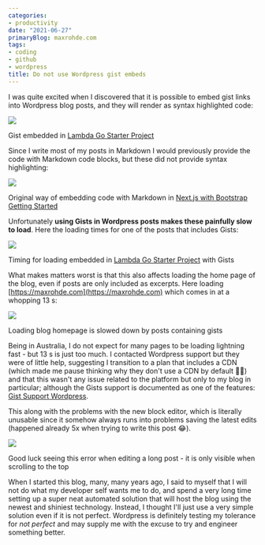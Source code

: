 ```yaml
---
categories:
- productivity
date: "2021-06-27"
primaryBlog: maxrohde.com
tags:
- coding
- github
- wordpress
title: Do not use Wordpress gist embeds
---
```


I was quite excited when I discovered that it is possible to embed gist links into Wordpress blog posts, and they will render as syntax highlighted code:

[![](https://nexnet.files.wordpress.com/2021/06/gist-embed.png?w=850)](https://nexnet.files.wordpress.com/2021/06/gist-embed.png)

Gist embedded in [Lambda Go Starter Project](https://maxrohde.com/2021/05/01/lambda-go-starter-project/)

Since I write most of my posts in Markdown I would previously provide the code with Markdown code blocks, but these did not provide syntax highlighting:

[![](https://nexnet.files.wordpress.com/2021/06/markdown-code.png?w=844)](https://nexnet.files.wordpress.com/2021/06/markdown-code.png)

Original way of embedding code with Markdown in [Next.js with Bootstrap Getting Started](https://maxrohde.com/2020/03/06/next-js-with-bootstrap-getting-started/)

Unfortunately **using Gists in Wordpress posts makes these painfully slow to load**. Here the loading times for one of the posts that includes Gists:

[![](https://nexnet.files.wordpress.com/2021/06/loading-times.png?w=1011)](https://nexnet.files.wordpress.com/2021/06/loading-times.png)

Timing for loading embedded in [Lambda Go Starter Project](https://maxrohde.com/2021/05/01/lambda-go-starter-project/) with Gists

What makes matters worst is that this also affects loading the home page of the blog, even if posts are only included as excerpts. Here loading [https://maxrohde.com](https://maxrohde.com) which comes in at a whopping 13 s:

[![](https://nexnet.files.wordpress.com/2021/06/loading-homepage.png?w=1024)](https://nexnet.files.wordpress.com/2021/06/loading-homepage.png)

Loading blog homepage is slowed down by posts containing gists

Being in Australia, I do not expect for many pages to be loading lightning fast - but 13 s is just too much. I contacted Wordpress support but they were of little help, suggesting I transition to a plan that includes a CDN (which made me pause thinking why they don't use a CDN by default 🤷‍♂️) and that this wasn't any issue related to the platform but only to my blog in particular; although the Gists support is documented as one of the features: [Gist Support Wordpress](https://wordpress.com/support/gist/).

This along with the problems with the new block editor, which is literally unusable since it somehow always runs into problems saving the latest edits (happened already 5x when trying to write this post 😂).

[![](https://nexnet.files.wordpress.com/2021/06/updating-failed.png?w=731)](https://nexnet.files.wordpress.com/2021/06/updating-failed.png)

Good luck seeing this error when editing a long post - it is only visible when scrolling to the top

When I started this blog, many, many years ago, I said to myself that I will not do what my developer self wants me to do, and spend a very long time setting up a super neat automated solution that will host the blog using the newest and shiniest technology. Instead, I thought I'll just use a very simple solution even if it is not perfect. Wordpress is definitely testing my tolerance for _not perfect_ and may supply me with the excuse to try and engineer something better.